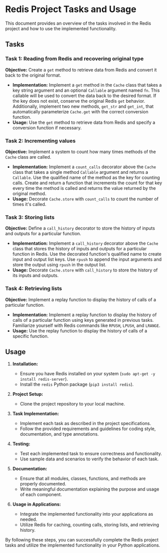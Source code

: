 # Redis Project Tasks and Usage

This document provides an overview of the tasks involved in the Redis project and how to use the implemented functionality.

## Tasks

### Task 1: Reading from Redis and recovering original type
**Objective:** Create a `get` method to retrieve data from Redis and convert it back to the original format.

- **Implementation:** Implement a `get` method in the `Cache` class that takes a key string argument and an optional `Callable` argument named `fn`. This callable will be used to convert the data back to the desired format. If the key does not exist, conserve the original Redis `get` behavior. Additionally, implement two new methods, `get_str` and `get_int`, that automatically parameterize `Cache.get` with the correct conversion function.
- **Usage:** Use the `get` method to retrieve data from Redis and specify a conversion function if necessary.

### Task 2: Incrementing values
**Objective:** Implement a system to count how many times methods of the `Cache` class are called.

- **Implementation:** Implement a `count_calls` decorator above the `Cache` class that takes a single method `Callable` argument and returns a `Callable`. Use the qualified name of the method as the key for counting calls. Create and return a function that increments the count for that key every time the method is called and returns the value returned by the original method.
- **Usage:** Decorate `Cache.store` with `count_calls` to count the number of times it's called.

### Task 3: Storing lists
**Objective:** Define a `call_history` decorator to store the history of inputs and outputs for a particular function.

- **Implementation:** Implement a `call_history` decorator above the `Cache` class that stores the history of inputs and outputs for a particular function in Redis. Use the decorated function's qualified name to create input and output list keys. Use `rpush` to append the input arguments and store the output using `rpush` in the output list.
- **Usage:** Decorate `Cache.store` with `call_history` to store the history of its inputs and outputs.

### Task 4: Retrieving lists
**Objective:** Implement a replay function to display the history of calls of a particular function.

- **Implementation:** Implement a replay function to display the history of calls of a particular function using keys generated in previous tasks. Familiarize yourself with Redis commands like `RPUSH`, `LPUSH`, and `LRANGE`.
- **Usage:** Use the replay function to display the history of calls of a specific function.

## Usage

1. **Installation:**
   - Ensure you have Redis installed on your system (`sudo apt-get -y install redis-server`).
   - Install the `redis` Python package (`pip3 install redis`).

2. **Project Setup:**
   - Clone the project repository to your local machine.

3. **Task Implementation:**
   - Implement each task as described in the project specifications.
   - Follow the provided requirements and guidelines for coding style, documentation, and type annotations.

4. **Testing:**
   - Test each implemented task to ensure correctness and functionality.
   - Use sample data and scenarios to verify the behavior of each task.

5. **Documentation:**
   - Ensure that all modules, classes, functions, and methods are properly documented.
   - Write meaningful documentation explaining the purpose and usage of each component.

6. **Usage in Applications:**
   - Integrate the implemented functionality into your applications as needed.
   - Utilize Redis for caching, counting calls, storing lists, and retrieving history.

By following these steps, you can successfully complete the Redis project tasks and utilize the implemented functionality in your Python applications.

